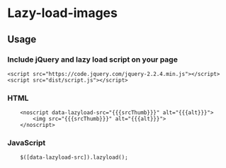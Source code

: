 # Lazy-load-images

## Usage

### Include jQuery and lazy load script on your page
```
<script src="https://code.jquery.com/jquery-2.2.4.min.js"></script>
<script src="dist/script.js"></script>
```

### HTML
```
	<noscript data-lazyload-src="{{{srcThumb}}}" alt="{{{alt}}}">
		<img src="{{{srcThumb}}}" alt="{{{alt}}}">
	</noscript>
```

### JavaScript
```
	$([data-lazyload-src]).lazyload();
```
